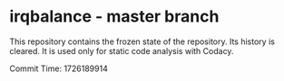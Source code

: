 # irqbalance - master branch

This repository contains the frozen state of the repository.
Its history is cleared. It is used only for static code
analysis with Codacy.

Commit Time: 1726189914